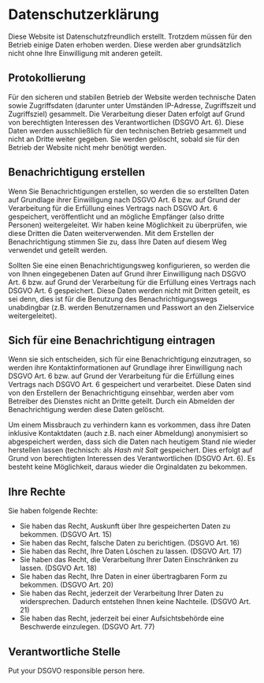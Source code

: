 # Datenschutzerklärung

Diese Website ist Datenschutzfreundlich erstellt. Trotzdem müssen für den Betrieb einige Daten erhoben werden. Diese werden aber grundsätzlich nicht ohne Ihre Einwilligung mit anderen geteilt.

## Protokollierung

Für den sicheren und stabilen Betrieb der Website werden technische Daten sowie Zugriffsdaten (darunter unter Umständen IP-Adresse, Zugriffszeit und Zugriffsziel) gesammelt. Die Verarbeitung dieser Daten erfolgt auf Grund von berechtigten Interessen des Verantwortlichen (DSGVO Art. 6). Diese Daten werden ausschließlich für den technischen Betrieb gesammelt und nicht an Dritte weiter gegeben. Sie werden gelöscht, sobald sie für den Betrieb der Website nicht mehr benötigt werden.

## Benachrichtigung erstellen

Wenn Sie Benachrichtigungen erstellen, so werden die so erstellten Daten auf Grundlage ihrer Einwilligung nach DSGVO Art. 6 bzw. auf Grund der Verarbeitung für die Erfüllung eines Vertrags nach DSGVO Art. 6 gespeichert, veröffentlicht und an mögliche Empfänger (also dritte Personen) weitergeleitet. Wir haben keine Möglichkeit zu überprüfen, wie diese Dritten die Daten weiterverwenden. Mit dem Erstellen der Benachrichtigung stimmen Sie zu, dass Ihre Daten auf diesem Weg verwendet und geteilt werden.

Sollten Sie eine einen Benachrichtigungsweg konfigurieren, so werden die von Ihnen eingegebenen Daten auf Grund ihrer Einwilligung nach DSGVO Art. 6 bzw. auf Grund der Verarbeitung für die Erfüllung eines Vertrags nach DSGVO Art. 6 gespeichert. Diese Daten werden nicht mit Dritten geteilt, es sei denn, dies ist für die Benutzung des Benachrichtigungswegs unabdingbar (z.B. werden Benutzernamen und Passwort an den Zielservice weitergeleitet).

## Sich für eine Benachrichtigung eintragen

Wenn sie sich entscheiden, sich für eine Benachrichtigung einzutragen, so werden ihre Kontaktinformationen auf Grundlage ihrer Einwilligung nach DSGVO Art. 6  bzw. auf Grund der Verarbeitung für die Erfüllung eines Vertrags nach DSGVO Art. 6 gespeichert und verarbeitet. Diese Daten sind von den Erstellern der Benachrichtigung einsehbar, werden aber vom Betreiber des Dienstes nicht an Dritte geteilt. Durch ein Abmelden der Benachrichtigung werden diese Daten gelöscht.

Um einem Missbrauch zu verhindern kann es vorkommen, dass ihre Daten inklusive Kontaktdaten (auch z.B. nach einer Abmeldung) anonymisiert so abgespeichert werden, dass sich die Daten nach heutigem Stand nie wieder herstellen lassen (technisch: als *Hash mit Salt* gespeichert. Dies erfolgt auf Grund von berechtigten Interessen des Verantwortlichen (DSGVO Art. 6). Es besteht keine Möglichkeit, daraus wieder die Orginaldaten zu bekommen.

## Ihre Rechte

Sie haben folgende Rechte:

* Sie haben das Recht, Auskunft über Ihre gespeicherten Daten zu bekommen. (DSGVO Art. 15)
* Sie haben das Recht, falsche Daten zu berichtigen. (DSGVO Art. 16)
* Sie haben das Recht, Ihre Daten Löschen zu lassen. (DSGVO Art. 17)
* Sie haben das Recht, die Verarbeitung Ihrer Daten Einschränken zu lassen. (DSGVO Art. 18)
* Sie haben das Recht, Ihre Daten in einer übertragbaren Form zu bekommen. (DSGVO Art. 20)
* Sie haben das Recht, jederzeit der Verarbeitung Ihrer Daten zu widersprechen. Dadurch entstehen Ihnen keine Nachteile. (DSGVO Art. 21)
* Sie haben das Recht, jederzeit bei einer Aufsichtsbehörde eine Beschwerde einzulegen. (DSGVO Art. 77)

## Verantwortliche Stelle

Put your DSGVO responsible person here.
